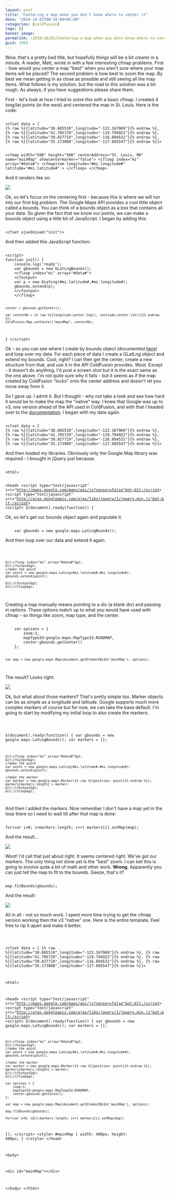 ```yaml
---
layout: post
title: "Centering a map when you don't know where to center it"
date: "2010-10-03T00:10:00+06:00"
categories: [coldfusion]
tags: []
banner_image: 
permalink: /2010/10/02/Centering-a-map-when-you-dont-know-where-to-center-it
guid: 3959
---
```


Wow, that's a pretty bad title, but hopefully things will be a bit clearer in a minute. A reader, Matt, wrote in with a few interesting cfmap problems. First - how would you center a map "best" when you aren't sure where your map items will be placed? The second problem is how best to zoom the map. By best we mean getting in as close as possible and still seeing all the map items. What follows is my solution, but the road to this solution was a bit rough. As always, if you have suggestions please share them.
<!--more-->
<p>

First - let's look at how I tried to solve this with a basic cfmap. I created 4 long/lat points (in the west) and centered the map in St. Louis. Here is the code:

<p>

<code>
&lt;cfset data = [
{% raw %}{latitude="38.685510",longitude="-122.167969"}{% endraw %},
{% raw %}{latitude="41.705729",longitude="-119.794922"}{% endraw %},
{% raw %}{latitude="39.027719",longitude="-116.894531"}{% endraw %},
{% raw %}{latitude="35.173808",longitude="-117.685547"}{% endraw %}]&gt;


&lt;cfmap width="500" height="500" centerAddress="St. Louis, MO" name="mainMap" showcentermarker="false"&gt;
	&lt;cfloop index="mi" array="#data#"&gt;
		&lt;cfmapitem longitude="#mi.longitude#" latitude="#mi.latitude#" &gt;
	&lt;/cfloop&gt;
&lt;/cfmap&gt;
</code>

<p>

And it renders like so:

<p>

<img src="https://static.raymondcamden.com/images/Screen shot 2010-10-02 at 10.25.53 PM.png" />

<p>

Ok, so let's focus on the centering first - because this is where we will run into our first big problem. The Google Maps API provides a cool little object called a bounds. You can think of a bounds object as a box that contains all your data. So given the fact that we know our points, we can make a bounds object using a little bit of JavaScript. I began by adding this:

<p>

<code>
&lt;cfset ajaxOnLoad("init")&gt;
</code>

<p>

And then added this JavaScript function:

<p>

<code>
&lt;script&gt;
function init() {
	console.log('ready');
	var gbounds = new GLatLngBounds();
	&lt;cfloop index="mi" array="#data#"&gt;
	&lt;cfoutput&gt;
	var p = new GLatLng(#mi.latitude#,#mi.longitude#);
	gbounds.extend(p);
	&lt;/cfoutput&gt;
	&lt;/cfloop&gt;
	
	center = gbounds.getCenter();

	var centerOb = {% raw %}{longitude:center.lng(), latitude:center.lat()}{% endraw %};
	ColdFusion.Map.setCenter("mainMap", centerOb);
}
&lt;/script&gt;
</code>

<p>

Ok - so you can see where I create by bounds object (documented <a href="http://code.google.com/apis/maps/documentation/javascript/v2/reference.html#GLatLngBounds">here</a>) and loop over my data. For each piece of data I create a GLatLng object and extend my bounds. Cool, right? I can then get the center, create a new structure from that, and use it in the API ColdFusion provides. Woot. Except - it doesn't do anything. I'd post a screen shot but it is the exact same as the one above. I'm not quite sure why it fails - but it seems as if the map created by ColdFusion "locks" onto the center address and doesn't let you move away from it. 

<p>

So I gave up. I admit it. But I thought - why not take a look and see how hard it would be to make the map the "native" way. I knew that Google was up to v3, one version ahead of the API used in ColdFusion, and with that I headed over to the <a href="http://code.google.com/apis/maps/documentation/javascript/">documentation</a>. I began with my data again.

<p>

<code>
&lt;cfset data = [
{% raw %}{latitude="38.685510",longitude="-122.167969"}{% endraw %},
{% raw %}{latitude="41.705729",longitude="-119.794922"}{% endraw %},
{% raw %}{latitude="39.027719",longitude="-116.894531"}{% endraw %},
{% raw %}{latitude="35.173808",longitude="-117.685547"}{% endraw %}]&gt;
</code>

<p>

And then loaded my libraries. Obviously only the Google Map library was required - I brought in jQuery just because.

<p>

<code>
&lt;html&gt;

&lt;head&gt;
&lt;script type="text/javascript" src="http://maps.google.com/maps/api/js?sensor=false"&gt;&lt;/script&gt;
&lt;script type="text/javascript" src="http://ajax.googleapis.com/ajax/libs/jquery/1/jquery.min.js"&gt;&lt;/script&gt;
&lt;script&gt;
$(document).ready(function() {
</code>

<p>

Ok, so let's get our bounds object again and populate it.

<p>

<code>
	var gbounds = new google.maps.LatLngBounds();
</code>

<p>

And then loop over our data and extend it again.

<p>

<code>


	&lt;cfloop index="mi" array="#data#"&gt;
	&lt;cfoutput&gt;
	//make the point
	var point = new google.maps.LatLng(#mi.latitude#,#mi.longitude#);
	gbounds.extend(point);

	&lt;/cfoutput&gt;
	&lt;/cfloop&gt;
</code>

<p>

Creating a map manually means pointing to a div (a blank div) and passing in options. These options match up to what you would have used with cfmap - so things like zoom, map type, and the center. 

<p>

<code>
	var options = {
		zoom:3,
		mapTypeId:google.maps.MapTypeId.ROADMAP,
		center:gbounds.getCenter()
	};
	
	var map = new google.maps.Map(document.getElementById('mainMap'), options);
</code>

<p>

The result? Looks right:

<p>

<img src="https://static.raymondcamden.com/images/cfjedi/Screen shot 2010-10-02 at 10.43.05 PM.png" />

<p>

Ok, but what about those markers? That's pretty simple too. Marker objects can be as simple as a longitude and latitude. Google supports much more complex markers of course but for now, we can take the base default. I'm going to start by modifying my initial loop to also create the markers:

<p>

<code>

$(document).ready(function() {
	var gbounds = new google.maps.LatLngBounds();
	var markers = [];
	
	&lt;cfloop index="mi" array="#data#"&gt;
	&lt;cfoutput&gt;
	//make the point
	var point = new google.maps.LatLng(#mi.latitude#,#mi.longitude#);
	gbounds.extend(point);

	//make the marker
	var marker = new google.maps.Marker({% raw %}{position: point}{% endraw %});
	markers[markers.length] = marker;
	&lt;/cfoutput&gt;
	&lt;/cfloop&gt;
</code>

<p>

And then I added the markers. Now remember I don't have a map yet in the loop there so I need to wait till after that map is done:

<p>

<code>
for(var i=0; i&lt;markers.length; i++) markers[i].setMap(map);
</code>

<p>

And the result...

<p>

<img src="https://static.raymondcamden.com/images/cfjedi/Screen shot 2010-10-02 at 10.45.26 PM.png" />

<p>

Woot! I'd call that just about right. It seems centered right. We've got our markers. The only thing not done yet is the "best" zoom. I can bet this is going to involve quite a bit of math and other work. <b>Wrong</b>. Apparently you can just tell the map to fit to the bounds. Geeze, that's it?

<p>

<code>
map.fitBounds(gbounds);
</code>

<p>

And the result:

<p>

<img src="https://static.raymondcamden.com/images/cfjedi/Screen shot 2010-10-02 at 10.47.21 PM.png" />

<p>

All in all - not so much work. I spent more time trying to get the cfmap version working then the v3 "native" one. Here is the entire template. Feel free to rip it apart and make it better.

<p>

<code>

&lt;cfset data = [
{% raw %}{latitude="38.685510",longitude="-122.167969"}{% endraw %},
{% raw %}{latitude="41.705729",longitude="-119.794922"}{% endraw %},
{% raw %}{latitude="39.027719",longitude="-116.894531"}{% endraw %},
{% raw %}{latitude="35.173808",longitude="-117.685547"}{% endraw %}]&gt;


&lt;html&gt;

&lt;head&gt;
&lt;script type="text/javascript" src="http://maps.google.com/maps/api/js?sensor=false"&gt;&lt;/script&gt;
&lt;script type="text/javascript" src="http://ajax.googleapis.com/ajax/libs/jquery/1/jquery.min.js"&gt;&lt;/script&gt;
&lt;script&gt;
$(document).ready(function() {
	var gbounds = new google.maps.LatLngBounds();
	var markers = [];
	
	&lt;cfloop index="mi" array="#data#"&gt;
	&lt;cfoutput&gt;
	//make the point
	var point = new google.maps.LatLng(#mi.latitude#,#mi.longitude#);
	gbounds.extend(point);

	//make the marker
	var marker = new google.maps.Marker({% raw %}{position: point}{% endraw %});
	markers[markers.length] = marker;
	&lt;/cfoutput&gt;
	&lt;/cfloop&gt;

	var options = {
		zoom:3,
		mapTypeId:google.maps.MapTypeId.ROADMAP,
		center:gbounds.getCenter()
	};
	
	var map = new google.maps.Map(document.getElementById('mainMap'), options);

	map.fitBounds(gbounds);
	
	for(var i=0; i&lt;markers.length; i++) markers[i].setMap(map);
});
&lt;/script&gt;
&lt;style&gt;
#mainMap {
	width: 400px;
	height: 400px;
}
&lt;/style&gt;
&lt;/head&gt;

&lt;body&gt;

&lt;div id="mainMap"&gt;&lt;/div&gt;

&lt;/body&gt;
&lt;/html&gt;
</code>